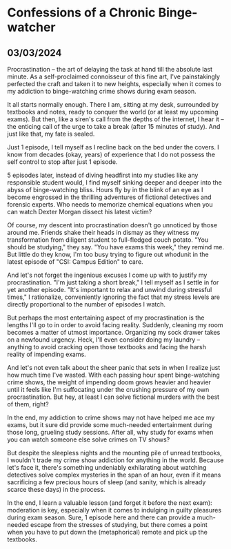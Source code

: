 # Confessions of a Chronic Binge-watcher
## 03/03/2024

Procrastination – the art of delaying the task at hand till the absolute last minute. As a self-proclaimed connoisseur of this fine art, I've painstakingly perfected the craft and taken it to new heights, especially when it comes to my addiction to binge-watching crime shows during exam season.

It all starts normally enough. There I am, sitting at my desk, surrounded by textbooks and notes, ready to conquer the world (or at least my upcoming exams). But then, like a siren's call from the depths of the internet, I hear it – the enticing call of the urge to take a break (after 15 minutes of study). And just like that, my fate is sealed.

Just 1 episode, I tell myself as I recline back on the bed under the covers. I know from decades (okay, years) of experience that I do not possess the self control to stop after just 1 episode. 

5 episodes later, instead of diving headfirst into my studies like any responsible student would, I find myself sinking deeper and deeper into the abyss of binge-watching bliss. Hours fly by in the blink of an eye as I become engrossed in the thrilling adventures of fictional detectives and forensic experts. Who needs to memorize chemical equations when you can watch Dexter Morgan dissect his latest victim?

Of course, my descent into procrastination doesn't go unnoticed by those around me. Friends shake their heads in dismay as they witness my transformation from diligent student to full-fledged couch potato. "You should be studying," they say. "You have exams this week," they remind me. But little do they know, I'm too busy trying to figure out whodunit in the latest episode of "CSI: Campus Edition" to care.

And let's not forget the ingenious excuses I come up with to justify my procrastination. "I'm just taking a short break," I tell myself as I settle in for yet another episode. "It's important to relax and unwind during stressful times," I rationalize, conveniently ignoring the fact that my stress levels are directly proportional to the number of episodes I watch.

But perhaps the most entertaining aspect of my procrastination is the lengths I'll go to in order to avoid facing reality. Suddenly, cleaning my room becomes a matter of utmost importance. Organizing my sock drawer takes on a newfound urgency. Heck, I'll even consider doing my laundry – anything to avoid cracking open those textbooks and facing the harsh reality of impending exams.

And let's not even talk about the sheer panic that sets in when I realize just how much time I've wasted. With each passing hour spent binge-watching crime shows, the weight of impending doom grows heavier and heavier until it feels like I'm suffocating under the crushing pressure of my own procrastination. But hey, at least I can solve fictional murders with the best of them, right?

In the end, my addiction to crime shows may not have helped me ace my exams, but it sure did provide some much-needed entertainment during those long, grueling study sessions. After all, why study for exams when you can watch someone else solve crimes on TV shows?

But despite the sleepless nights and the mounting pile of unread textbooks, I wouldn't trade my crime show addiction for anything in the world. Because let's face it, there's something undeniably exhilarating about watching detectives solve complex mysteries in the span of an hour, even if it means sacrificing a few precious hours of sleep (and sanity, which is already scarce these days) in the process.

In the end, I learn a valuable lesson (and forget it before the next exam): moderation is key, especially when it comes to indulging in guilty pleasures during exam season. Sure, 1 episode here and there can provide a much-needed escape from the stresses of studying, but there comes a point when you have to put down the (metaphorical) remote and pick up the textbooks.